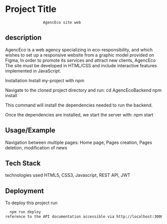 # Project Title
                     AgencEco site web

                   
## description
AgencEco is a web agency specializing in eco-responsibility, and which wishes to set up a responsive website from a graphic model provided on Figma, In order to promote its services and attract new clients, AgencEco The site must be developed in HTML/CSS and include interactive features implemented in JavaScript.

Installation
Install my-project with npm

Navigate to the cloned project directory and run: cd AgencEcoBackend npm install

This command will install the dependencies needed to run the backend.

Once the dependencies are installed, we start the server with: npm start

    
## Usage/Example
 
Navigation between multiple pages: 
Home page,
Pages creation, 
Pages deletion, modification of news



## Tech Stack

technologies used 
HTML5, 
CSS3, 
Javascript,
REST API, 
JWT


## Deployment

To deploy this project run

```bash
  npm run deploy
reference to the API documentation accessible via http://localhost:3000/api-docs after starting the server.